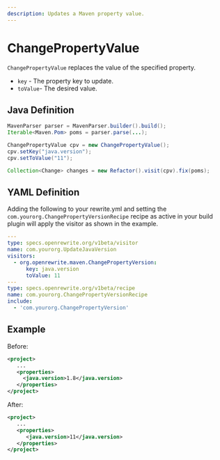 ```yaml
---
description: Updates a Maven property value.
---
```


# ChangePropertyValue

`ChangePropertyValue` replaces the value of the specified property.

* `key` - The property key to update.
* `toValue`- The desired value. 

## Java Definition

```java
MavenParser parser = MavenParser.builder().build();
Iterable<Maven.Pom> poms = parser.parse(...);

ChangePropertyValue cpv = new ChangePropertyValue();
cpv.setKey("java.version");
cpv.setToValue("11");

Collection<Change> changes = new Refactor().visit(cpv).fix(poms);
```

## YAML Definition

Adding the following to your rewrite.yml and setting the `com.yourorg.ChangePropertyVersionRecipe` recipe as active in your build plugin will apply the visitor as shown in the example.

```yaml
---
type: specs.openrewrite.org/v1beta/visitor
name: com.yourorg.UpdateJavaVersion
visitors:
  - org.openrewrite.maven.ChangePropertyVersion:
      key: java.version
      toValue: 11
---
type: specs.openrewrite.org/v1beta/recipe
name: com.yourorg.ChangePropertyVersionRecipe
include:
  - 'com.yourorg.ChangePropertyVersion'
```

## Example

Before:

```xml
<project>
   ...
   <properties>
     <java.version>1.8</java.version>
   </properties>
</project>
```

After:

```xml
<project>
   ...
   <properties>
      <java.version>11</java.version>
   </properties>
</project>
```

